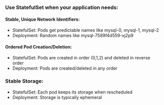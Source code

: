 ### Use StatefulSet when your application needs:

#### Stable, Unique Network Identifiers:
- StatefulSet: Pods get predictable names like mysql-0, mysql-1, mysql-2
- Deployment: Random names like mysql-7589f4d559-xj2p9

#### Ordered Pod Creation/Deletion:

- StatefulSet: Pods are created in order (0,1,2) and deleted in reverse order
- Deployment: Pods are created/deleted in any order


### Stable Storage:
- StatefulSet: Each pod keeps its storage when rescheduled
- Deployment: Storage is typically ephemeral